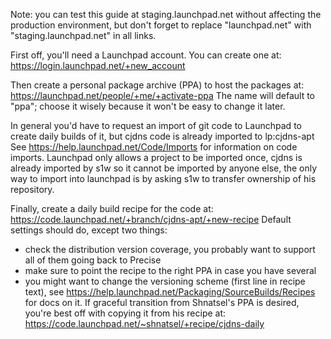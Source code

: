 Note: you can test this guide at staging.launchpad.net without affecting the
production environment, but don't forget to replace "launchpad.net" with
"staging.launchpad.net" in all links.
 
First off, you'll need a Launchpad account. You can create one at:
https://login.launchpad.net/+new_account
 
Then create a personal package archive (PPA) to host the packages at:
https://launchpad.net/people/+me/+activate-ppa
The name will default to "ppa"; choose it wisely because it won't be easy to
change it later.
 
In general you'd have to request an import of git code to Launchpad to create
daily builds of it, but cjdns code is already imported to lp:cjdns-apt
See https://help.launchpad.net/Code/Imports for information on code imports.
Launchpad only allows a project to be imported once, cjdns is already imported
by s1w so it cannot be imported by anyone else, the only way to import into
launchpad is by asking s1w to transfer ownership of his repository.
 
Finally, create a daily build recipe for the code at:
https://code.launchpad.net/+branch/cjdns-apt/+new-recipe
Default settings should do, except two things:
 - check the distribution version coverage, you probably want to support all of
   them going back to Precise
 - make sure to point the recipe to the right PPA in case you have several
 - you might want to change the versioning scheme (first line in recipe text),
   see https://help.launchpad.net/Packaging/SourceBuilds/Recipes for docs on it.
   If graceful transition from Shnatsel's PPA is desired, you're best off with
   copying it from his recipe at:
   https://code.launchpad.net/~shnatsel/+recipe/cjdns-daily
